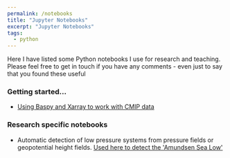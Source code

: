 ```yaml
---
permalink: /notebooks
title: "Jupyter Notebooks"
excerpt: "Jupyter Notebooks"
tags:
  - python
---
```


Here I have listed some Python notebooks I use for research and teaching. Please feel free to get in touch if you have any comments - even just to say that you found these useful

### Getting started...
* [Using Baspy and Xarray to work with CMIP data](/notebooks/xarray_examples) 

### Research specific notebooks
* Automatic detection of low pressure systems from pressure fields or geopotential height fields. [Used here to detect the 'Amundsen Sea Low'](/notebooks/xarray_examples)

